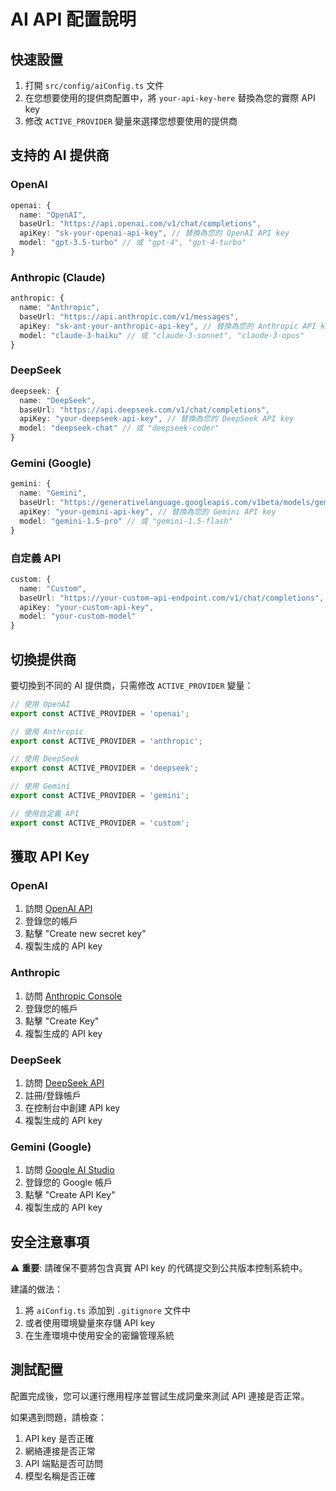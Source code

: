 # AI API 配置說明

## 快速設置

1. 打開 `src/config/aiConfig.ts` 文件
2. 在您想要使用的提供商配置中，將 `your-api-key-here` 替換為您的實際 API key
3. 修改 `ACTIVE_PROVIDER` 變量來選擇您想要使用的提供商

## 支持的 AI 提供商

### OpenAI
```typescript
openai: {
  name: "OpenAI",
  baseUrl: "https://api.openai.com/v1/chat/completions",
  apiKey: "sk-your-openai-api-key", // 替換為您的 OpenAI API key
  model: "gpt-3.5-turbo" // 或 "gpt-4", "gpt-4-turbo"
}
```

### Anthropic (Claude)
```typescript
anthropic: {
  name: "Anthropic",
  baseUrl: "https://api.anthropic.com/v1/messages",
  apiKey: "sk-ant-your-anthropic-api-key", // 替換為您的 Anthropic API key
  model: "claude-3-haiku" // 或 "claude-3-sonnet", "claude-3-opus"
}
```

### DeepSeek
```typescript
deepseek: {
  name: "DeepSeek",
  baseUrl: "https://api.deepseek.com/v1/chat/completions",
  apiKey: "your-deepseek-api-key", // 替換為您的 DeepSeek API key
  model: "deepseek-chat" // 或 "deepseek-coder"
}
```

### Gemini (Google)
```typescript
gemini: {
  name: "Gemini",
  baseUrl: "https://generativelanguage.googleapis.com/v1beta/models/gemini-1.5-pro:generateContent",
  apiKey: "your-gemini-api-key", // 替換為您的 Gemini API key
  model: "gemini-1.5-pro" // 或 "gemini-1.5-flash"
}
```

### 自定義 API
```typescript
custom: {
  name: "Custom",
  baseUrl: "https://your-custom-api-endpoint.com/v1/chat/completions",
  apiKey: "your-custom-api-key",
  model: "your-custom-model"
}
```

## 切換提供商

要切換到不同的 AI 提供商，只需修改 `ACTIVE_PROVIDER` 變量：

```typescript
// 使用 OpenAI
export const ACTIVE_PROVIDER = 'openai';

// 使用 Anthropic
export const ACTIVE_PROVIDER = 'anthropic';

// 使用 DeepSeek
export const ACTIVE_PROVIDER = 'deepseek';

// 使用 Gemini
export const ACTIVE_PROVIDER = 'gemini';

// 使用自定義 API
export const ACTIVE_PROVIDER = 'custom';
```

## 獲取 API Key

### OpenAI
1. 訪問 [OpenAI API](https://platform.openai.com/api-keys)
2. 登錄您的帳戶
3. 點擊 "Create new secret key"
4. 複製生成的 API key

### Anthropic
1. 訪問 [Anthropic Console](https://console.anthropic.com/)
2. 登錄您的帳戶
3. 點擊 "Create Key"
4. 複製生成的 API key

### DeepSeek
1. 訪問 [DeepSeek API](https://platform.deepseek.com/)
2. 註冊/登錄帳戶
3. 在控制台中創建 API key
4. 複製生成的 API key

### Gemini (Google)
1. 訪問 [Google AI Studio](https://makersuite.google.com/app/apikey)
2. 登錄您的 Google 帳戶
3. 點擊 "Create API Key"
4. 複製生成的 API key

## 安全注意事項

⚠️ **重要**: 請確保不要將包含真實 API key 的代碼提交到公共版本控制系統中。

建議的做法：
1. 將 `aiConfig.ts` 添加到 `.gitignore` 文件中
2. 或者使用環境變量來存儲 API key
3. 在生產環境中使用安全的密鑰管理系統

## 測試配置

配置完成後，您可以運行應用程序並嘗試生成詞彙來測試 API 連接是否正常。

如果遇到問題，請檢查：
1. API key 是否正確
2. 網絡連接是否正常
3. API 端點是否可訪問
4. 模型名稱是否正確
